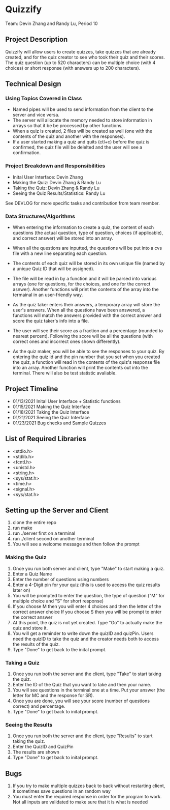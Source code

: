 # Quizzify

Team: Devin Zhang and Randy Lu, Period 10

## Project Description
Quizzify will allow users to create quizzes, take quizzes that are already created, and for the quiz creator to see who took their quiz and their scores. The quiz question (up to 520 characters) can be multiple choice (with 4 choices) or short response (with answers up to 200 characters).  

## Technical Design

### Using Topics Covered in Class
  - Named pipes will be used to send information from the client to the server and vice versa. 
  - The server will allocate the memory needed to store information in arrays so that it be be processed by other functions.
  - When a quiz is created, 2 files will be created as well (one with the contents of the quiz and another with the responses).
  - If a user started making a quiz and quits (ctl+c) before the quiz is confirmed, the quiz file will be delelted and the user will see a confirmation.
  
### Project Breakdown and Responsibilities
  - Inital User Interface: Devin Zhang
  - Making the Quiz: Devin Zhang & Randy Lu
  - Taking the Quiz: Devin Zhang & Randy Lu
  - Seeing the Quiz Results/Statistics: Randy Lu
  
  See DEVLOG for more specific tasks and contribution from team member.
  
### Data Structures/Algorithms
  - When entering the information to create a quiz, the content of each questions (the actual question, type of question, choices (if applicable), and correct answer) will be stored into an array. 
  - When all the questions are inputted, the questions will be put into a cvs file with a new line separating each question.
  - The contents of each quiz will be stored in its own unique file (named by a unique Quiz ID that will be assigned).
  
  - The file will be read in by a function and it will be parsed into various arrays (one for questions, for the choices, and one for the correct asnwer). Another functions will print the contents of the array into the termainal in an user-friendly way. 
  - As the quiz taker enters their answers, a temporary array will store the user's answers. When all the questions have been answered, a functions will match the answers provided with the correct answer and score the quiz taker's info into a file.
  - The user will see their score as a fraction and a percentage (rounded to nearest percent). Following the score will be all the questions (with correct ones and incorrect ones shown differently). 
  
  - As the quiz maker, you will be able to see the responses to your quiz. By entering the quiz id and the pin number that you set when you created the quiz, a function will read in the contents of the quiz's response file into an array. Another function will print the contents out into the terminal. There will also be test statistic avaliable.

## Project Timeline
  - 01/13/2021 Inital User Interface + Statistic functions
  - 01/15/2021 Making the Quiz Interface
  - 01/18/2021 Taking the Quiz Interface
  - 01/21/2021 Seeing the Quiz Interface
  - 01/23/2021 Bug checks and Sample Quizzes

## List of Required Libraries
  - <stdio.h>
  - <stdlib.h>
  - <fcntl.h>
  - <unistd.h>
  - <string.h>
  - <sys/stat.h>
  - <time.h>
  - <signal.h>
  - <sys/stat.h>
  
## Setting up the Server and Client 
  1. clone the entire repo
  2. run make
  3. run ./server first on a terminal
  4. run ./client second on another terminal
  5. You will see a welcome message and then follow the prompt

  
### Making the Quiz
  1. Once you run both server and client, type "Make" to start making a quiz.
  2. Enter a Quiz Name
  3. Enter the number of questions using numbers
  4. Enter a 4-Digit pin for your quiz (this is used to access the quiz results later on)
  5. You will be prompted to enter the question, the type of question ("M" for multiple choice and "S" for short response)
  6. If you choose M then you will enter 4 choices and then the letter of the correct answer choice
     If you choose S then you will be prompt to enter the correct answer
  7. At this point, the quiz is not yet created. Type "Go" to actually make the quiz and store it.
  8. You will get a reminder to write down the quizID and quizPin. Users need the quizID to take the quiz and the creator
     needs both to access the results of the quiz.
  9. Type "Done" to get back to the inital prompt. 

### Taking a Quiz
  1. Once you run both the server and the client, type "Take" to start taking the quiz.
  2. Enter the ID of the Quiz that you want to take and then your name.
  3. You will see questions in the terminal one at a time. Put your answer (the letter for MC and the response for SR).
  4. Once you are done, you will see your score (number of questions correct) and percentage.
  5. Type "Done" to get back to inital prompt.
  
### Seeing the Results
  1. Once you run both the server and the client, type "Results" to start taking the quiz.
  2. Enter the QuizID and QuizPin
  3. The results are shown
  4. Type "Done" to get back to inital prompt.

## Bugs
  1. If you try to make multiple quizzes back to back without restarting client, it sometimes save questions in an random way
  2. You must enter the required response in order for the program to work. Not all inputs are validated to make sure that it is what is needed
